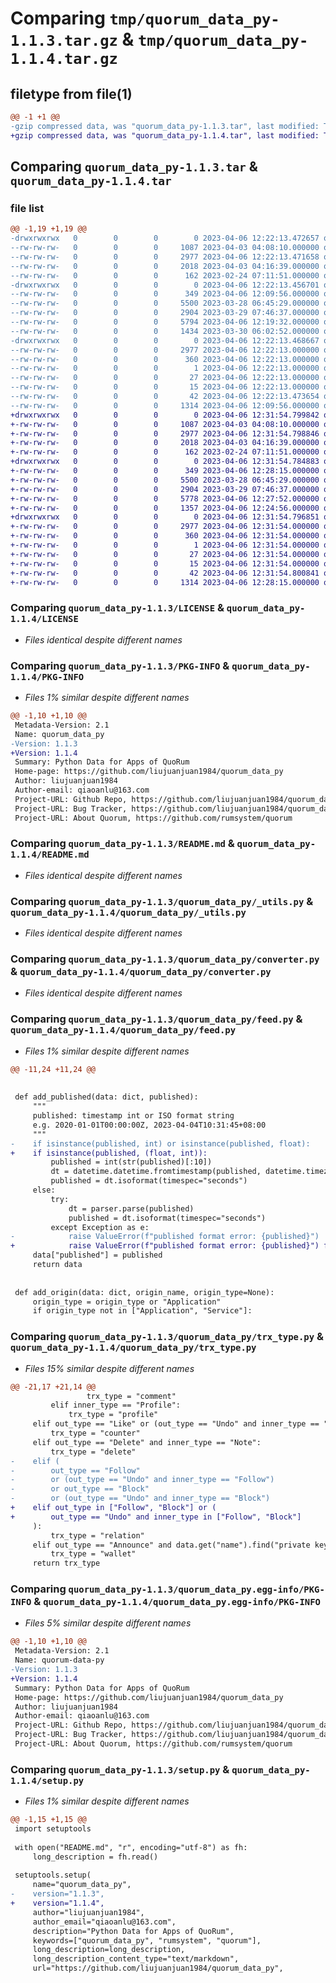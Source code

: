 # Comparing `tmp/quorum_data_py-1.1.3.tar.gz` & `tmp/quorum_data_py-1.1.4.tar.gz`

## filetype from file(1)

```diff
@@ -1 +1 @@
-gzip compressed data, was "quorum_data_py-1.1.3.tar", last modified: Thu Apr  6 12:22:13 2023, max compression
+gzip compressed data, was "quorum_data_py-1.1.4.tar", last modified: Thu Apr  6 12:31:54 2023, max compression
```

## Comparing `quorum_data_py-1.1.3.tar` & `quorum_data_py-1.1.4.tar`

### file list

```diff
@@ -1,19 +1,19 @@
-drwxrwxrwx   0        0        0        0 2023-04-06 12:22:13.472657 quorum_data_py-1.1.3/
--rw-rw-rw-   0        0        0     1087 2023-04-03 04:08:10.000000 quorum_data_py-1.1.3/LICENSE
--rw-rw-rw-   0        0        0     2977 2023-04-06 12:22:13.471658 quorum_data_py-1.1.3/PKG-INFO
--rw-rw-rw-   0        0        0     2018 2023-04-03 04:16:39.000000 quorum_data_py-1.1.3/README.md
--rw-rw-rw-   0        0        0      162 2023-02-24 07:11:51.000000 quorum_data_py-1.1.3/pyproject.toml
-drwxrwxrwx   0        0        0        0 2023-04-06 12:22:13.456701 quorum_data_py-1.1.3/quorum_data_py/
--rw-rw-rw-   0        0        0      349 2023-04-06 12:09:56.000000 quorum_data_py-1.1.3/quorum_data_py/__init__.py
--rw-rw-rw-   0        0        0     5500 2023-03-28 06:45:29.000000 quorum_data_py-1.1.3/quorum_data_py/_utils.py
--rw-rw-rw-   0        0        0     2904 2023-03-29 07:46:37.000000 quorum_data_py-1.1.3/quorum_data_py/converter.py
--rw-rw-rw-   0        0        0     5794 2023-04-06 12:19:32.000000 quorum_data_py-1.1.3/quorum_data_py/feed.py
--rw-rw-rw-   0        0        0     1434 2023-03-30 06:02:52.000000 quorum_data_py-1.1.3/quorum_data_py/trx_type.py
-drwxrwxrwx   0        0        0        0 2023-04-06 12:22:13.468667 quorum_data_py-1.1.3/quorum_data_py.egg-info/
--rw-rw-rw-   0        0        0     2977 2023-04-06 12:22:13.000000 quorum_data_py-1.1.3/quorum_data_py.egg-info/PKG-INFO
--rw-rw-rw-   0        0        0      360 2023-04-06 12:22:13.000000 quorum_data_py-1.1.3/quorum_data_py.egg-info/SOURCES.txt
--rw-rw-rw-   0        0        0        1 2023-04-06 12:22:13.000000 quorum_data_py-1.1.3/quorum_data_py.egg-info/dependency_links.txt
--rw-rw-rw-   0        0        0       27 2023-04-06 12:22:13.000000 quorum_data_py-1.1.3/quorum_data_py.egg-info/requires.txt
--rw-rw-rw-   0        0        0       15 2023-04-06 12:22:13.000000 quorum_data_py-1.1.3/quorum_data_py.egg-info/top_level.txt
--rw-rw-rw-   0        0        0       42 2023-04-06 12:22:13.473654 quorum_data_py-1.1.3/setup.cfg
--rw-rw-rw-   0        0        0     1314 2023-04-06 12:09:56.000000 quorum_data_py-1.1.3/setup.py
+drwxrwxrwx   0        0        0        0 2023-04-06 12:31:54.799842 quorum_data_py-1.1.4/
+-rw-rw-rw-   0        0        0     1087 2023-04-03 04:08:10.000000 quorum_data_py-1.1.4/LICENSE
+-rw-rw-rw-   0        0        0     2977 2023-04-06 12:31:54.798846 quorum_data_py-1.1.4/PKG-INFO
+-rw-rw-rw-   0        0        0     2018 2023-04-03 04:16:39.000000 quorum_data_py-1.1.4/README.md
+-rw-rw-rw-   0        0        0      162 2023-02-24 07:11:51.000000 quorum_data_py-1.1.4/pyproject.toml
+drwxrwxrwx   0        0        0        0 2023-04-06 12:31:54.784883 quorum_data_py-1.1.4/quorum_data_py/
+-rw-rw-rw-   0        0        0      349 2023-04-06 12:28:15.000000 quorum_data_py-1.1.4/quorum_data_py/__init__.py
+-rw-rw-rw-   0        0        0     5500 2023-03-28 06:45:29.000000 quorum_data_py-1.1.4/quorum_data_py/_utils.py
+-rw-rw-rw-   0        0        0     2904 2023-03-29 07:46:37.000000 quorum_data_py-1.1.4/quorum_data_py/converter.py
+-rw-rw-rw-   0        0        0     5778 2023-04-06 12:27:52.000000 quorum_data_py-1.1.4/quorum_data_py/feed.py
+-rw-rw-rw-   0        0        0     1357 2023-04-06 12:24:56.000000 quorum_data_py-1.1.4/quorum_data_py/trx_type.py
+drwxrwxrwx   0        0        0        0 2023-04-06 12:31:54.796851 quorum_data_py-1.1.4/quorum_data_py.egg-info/
+-rw-rw-rw-   0        0        0     2977 2023-04-06 12:31:54.000000 quorum_data_py-1.1.4/quorum_data_py.egg-info/PKG-INFO
+-rw-rw-rw-   0        0        0      360 2023-04-06 12:31:54.000000 quorum_data_py-1.1.4/quorum_data_py.egg-info/SOURCES.txt
+-rw-rw-rw-   0        0        0        1 2023-04-06 12:31:54.000000 quorum_data_py-1.1.4/quorum_data_py.egg-info/dependency_links.txt
+-rw-rw-rw-   0        0        0       27 2023-04-06 12:31:54.000000 quorum_data_py-1.1.4/quorum_data_py.egg-info/requires.txt
+-rw-rw-rw-   0        0        0       15 2023-04-06 12:31:54.000000 quorum_data_py-1.1.4/quorum_data_py.egg-info/top_level.txt
+-rw-rw-rw-   0        0        0       42 2023-04-06 12:31:54.800841 quorum_data_py-1.1.4/setup.cfg
+-rw-rw-rw-   0        0        0     1314 2023-04-06 12:28:15.000000 quorum_data_py-1.1.4/setup.py
```

### Comparing `quorum_data_py-1.1.3/LICENSE` & `quorum_data_py-1.1.4/LICENSE`

 * *Files identical despite different names*

### Comparing `quorum_data_py-1.1.3/PKG-INFO` & `quorum_data_py-1.1.4/PKG-INFO`

 * *Files 1% similar despite different names*

```diff
@@ -1,10 +1,10 @@
 Metadata-Version: 2.1
 Name: quorum_data_py
-Version: 1.1.3
+Version: 1.1.4
 Summary: Python Data for Apps of QuoRum
 Home-page: https://github.com/liujuanjuan1984/quorum_data_py
 Author: liujuanjuan1984
 Author-email: qiaoanlu@163.com
 Project-URL: Github Repo, https://github.com/liujuanjuan1984/quorum_data_py
 Project-URL: Bug Tracker, https://github.com/liujuanjuan1984/quorum_data_py/issues
 Project-URL: About Quorum, https://github.com/rumsystem/quorum
```

### Comparing `quorum_data_py-1.1.3/README.md` & `quorum_data_py-1.1.4/README.md`

 * *Files identical despite different names*

### Comparing `quorum_data_py-1.1.3/quorum_data_py/_utils.py` & `quorum_data_py-1.1.4/quorum_data_py/_utils.py`

 * *Files identical despite different names*

### Comparing `quorum_data_py-1.1.3/quorum_data_py/converter.py` & `quorum_data_py-1.1.4/quorum_data_py/converter.py`

 * *Files identical despite different names*

### Comparing `quorum_data_py-1.1.3/quorum_data_py/feed.py` & `quorum_data_py-1.1.4/quorum_data_py/feed.py`

 * *Files 1% similar despite different names*

```diff
@@ -11,24 +11,24 @@
 
 
 def add_published(data: dict, published):
     """
     published: timestamp int or ISO format string
     e.g. 2020-01-01T00:00:00Z, 2023-04-04T10:31:45+08:00
     """
-    if isinstance(published, int) or isinstance(published, float):
+    if isinstance(published, (float, int)):
         published = int(str(published)[:10])
         dt = datetime.datetime.fromtimestamp(published, datetime.timezone.utc)
         published = dt.isoformat(timespec="seconds")
     else:
         try:
             dt = parser.parse(published)
             published = dt.isoformat(timespec="seconds")
         except Exception as e:
-            raise ValueError(f"published format error: {published}")
+            raise ValueError(f"published format error: {published}") from e
     data["published"] = published
     return data
 
 
 def add_origin(data: dict, origin_name, origin_type=None):
     origin_type = origin_type or "Application"
     if origin_type not in ["Application", "Service"]:
```

### Comparing `quorum_data_py-1.1.3/quorum_data_py/trx_type.py` & `quorum_data_py-1.1.4/quorum_data_py/trx_type.py`

 * *Files 15% similar despite different names*

```diff
@@ -21,17 +21,14 @@
                 trx_type = "comment"
         elif inner_type == "Profile":
             trx_type = "profile"
     elif out_type == "Like" or (out_type == "Undo" and inner_type == "Like"):
         trx_type = "counter"
     elif out_type == "Delete" and inner_type == "Note":
         trx_type = "delete"
-    elif (
-        out_type == "Follow"
-        or (out_type == "Undo" and inner_type == "Follow")
-        or out_type == "Block"
-        or (out_type == "Undo" and inner_type == "Block")
+    elif out_type in ["Follow", "Block"] or (
+        out_type == "Undo" and inner_type in ["Follow", "Block"]
     ):
         trx_type = "relation"
     elif out_type == "Announce" and data.get("name").find("private key") != -1:
         trx_type = "wallet"
     return trx_type
```

### Comparing `quorum_data_py-1.1.3/quorum_data_py.egg-info/PKG-INFO` & `quorum_data_py-1.1.4/quorum_data_py.egg-info/PKG-INFO`

 * *Files 5% similar despite different names*

```diff
@@ -1,10 +1,10 @@
 Metadata-Version: 2.1
 Name: quorum-data-py
-Version: 1.1.3
+Version: 1.1.4
 Summary: Python Data for Apps of QuoRum
 Home-page: https://github.com/liujuanjuan1984/quorum_data_py
 Author: liujuanjuan1984
 Author-email: qiaoanlu@163.com
 Project-URL: Github Repo, https://github.com/liujuanjuan1984/quorum_data_py
 Project-URL: Bug Tracker, https://github.com/liujuanjuan1984/quorum_data_py/issues
 Project-URL: About Quorum, https://github.com/rumsystem/quorum
```

### Comparing `quorum_data_py-1.1.3/setup.py` & `quorum_data_py-1.1.4/setup.py`

 * *Files 1% similar despite different names*

```diff
@@ -1,15 +1,15 @@
 import setuptools
 
 with open("README.md", "r", encoding="utf-8") as fh:
     long_description = fh.read()
 
 setuptools.setup(
     name="quorum_data_py",
-    version="1.1.3",
+    version="1.1.4",
     author="liujuanjuan1984",
     author_email="qiaoanlu@163.com",
     description="Python Data for Apps of QuoRum",
     keywords=["quorum_data_py", "rumsystem", "quorum"],
     long_description=long_description,
     long_description_content_type="text/markdown",
     url="https://github.com/liujuanjuan1984/quorum_data_py",
```

